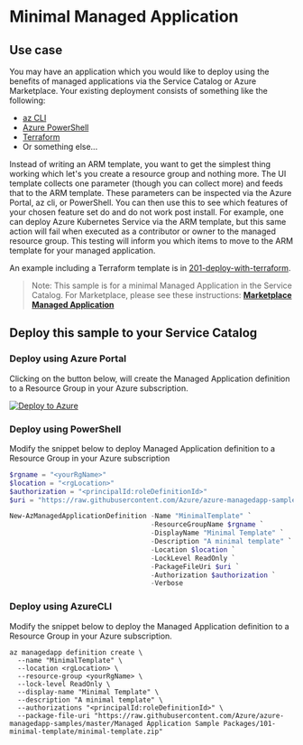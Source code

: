 # Minimal Managed Application

## Use case
You may have an application which you would like to deploy using the benefits of managed applications
via the Service Catalog or Azure Marketplace. Your existing deployment consists of something like the 
following:
* [az CLI](https://docs.microsoft.com/cli/azure/install-azure-cli) 
* [Azure PowerShell](https://docs.microsoft.com/powershell/azure/)
* [Terraform](https://www.terraform.io/docs/providers/azurerm/index.html)
* Or something else...

Instead of writing an ARM template, you want to get the simplest thing working which let's you create a resource group and nothing more. The UI template collects one parameter (though you can collect more) and feeds that to the ARM template. These parameters can be inspected via the Azure Portal, az cli, or PowerShell. You can then use this to see which features of your chosen feature set do and do not work post install. For example, one can deploy Azure Kubernetes Service via the ARM template, but this same action will fail when executed as a contributor or owner to the managed resource group. This testing will inform you which items to move to the ARM template for your managed application. 

An example including a Terraform template is in [201-deploy-with-terraform](../201-deploy-with-terraform).

>Note: This sample is for a minimal Managed Application in the Service Catalog. For Marketplace, please see these instructions:
[**Marketplace Managed Application**](https://docs.microsoft.com/azure/managed-applications/publish-marketplace-app)

## Deploy this sample to your Service Catalog

### Deploy using Azure Portal

Clicking on the button below, will create the Managed Application definition to a Resource Group in your Azure subscription.

[![Deploy to Azure](http://azuredeploy.net/deploybutton.png)](https://portal.azure.com/#create/Microsoft.Template/uri/https%3A%2F%2Fraw.githubusercontent.com%2Fazure%2Fazure-managedapp-samples%2Fmaster%2FManaged%2520Application%2520Sample%2520Packages%2F101-minimal-template%2Fazuredeploy.json)

### Deploy using PowerShell

Modify the snippet below to deploy Managed Application definition to a Resource Group in your Azure subscription

````powershell
$rgname = "<yourRgName>"
$location = "<rgLocation>"
$authorization = "<principalId:roleDefinitionId>"
$uri = "https://raw.githubusercontent.com/Azure/azure-managedapp-samples/master/Managed Application Sample Packages/101-minimal-template/minimal-template.zip"

New-AzManagedApplicationDefinition -Name "MinimalTemplate" `
                                   -ResourceGroupName $rgname `
                                   -DisplayName "Minimal Template" `
                                   -Description "A minimal template" `
                                   -Location $location `
                                   -LockLevel ReadOnly `
                                   -PackageFileUri $uri `
                                   -Authorization $authorization `
                                   -Verbose
````

### Deploy using AzureCLI

Modify the snippet below to deploy the Managed Application definition to a Resource Group in your Azure subscription.

````azureCLI
az managedapp definition create \
  --name "MinimalTemplate" \
  --location <rgLocation> \
  --resource-group <yourRgName> \
  --lock-level ReadOnly \
  --display-name "Minimal Template" \
  --description "A minimal template" \
  --authorizations "<principalId:roleDefinitionId>" \
  --package-file-uri "https://raw.githubusercontent.com/Azure/azure-managedapp-samples/master/Managed Application Sample Packages/101-minimal-template/minimal-template.zip"
````